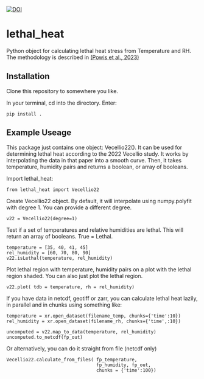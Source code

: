[![DOI](https://zenodo.org/badge/542107849.svg)](https://zenodo.org/badge/latestdoi/542107849)

# lethal_heat
Python object for calculating lethal heat stress from Temperature and RH. The methodology is described in [(Powis et al., 2023)](https://www.science.org/doi/10.1126/sciadv.adg9297)

## Installation
Clone this repository to somewhere you like.

In your terminal, cd into the directory. Enter:

```
pip install .
```

## Example Useage

This package just contains one object: Vecellio22(). It can be used for
determining lethal heat according to the 2022 Vecellio study.
It works by interpolating the data in that paper into a smooth curve.
Then, it takes temperature, humidity pairs and returns a boolean, or 
array of booleans.

Import lethal_heat:

```
from lethal_heat import Vecellio22
```

Create Vecellio22 object. By default, it will interpolate using numpy.polyfit with degree 1. You can provide a different degree.
```
v22 = Vecellio22(degree=1)
```

Test if a set of temperatures and relative humidities are lethal. This will return an array of booleans. True = Lethal.
```
temperature = [35, 40, 41, 45]
rel_humidity = [60, 70, 80, 90]
v22.isLethal(temperature, rel_humidity)
```


Plot lethal region with temperature, humidity pairs on a plot with the lethal region shaded. You can also just plot the lethal region.
```
v22.plot( tdb = temperature, rh = rel_humidity)
```

If you have data in netcdf, geotiff or zarr, you can calculate lethal heat lazily, in parallel and in chunks using something like:
```
temperature = xr.open_dataset(filename_temp, chunks={'time':10})
rel_humidity = xr.open_dataset(filename_rh, chunks={'time',:10})

uncomputed = v22.map_to_data(temperature, rel_humidity)
uncomputed.to_netcdf(fp_out)
```

Or alternatively, you can do it straight from file (netcdf only)
```
Vecellio22.calculate_from_files( fp_temperature, 
                                 fp_humidity, fp_out,
                                 chunks = {'time':100})
```
